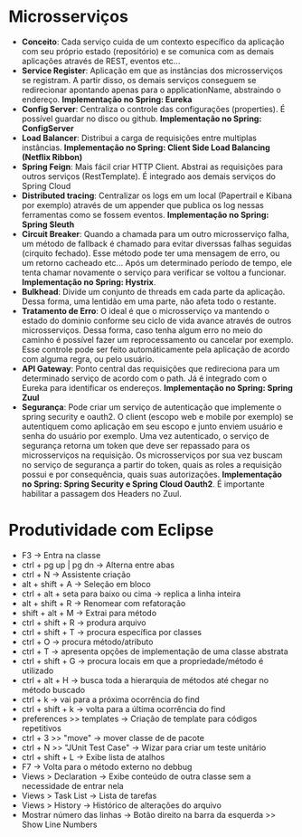 # Microsserviços

- **Conceito**: Cada serviço cuida de um contexto específico da aplicação com seu próprio estado (repositório) e se comunica com as demais aplicações através de REST, eventos etc...
- **Service Register**: Aplicação em que as instâncias dos microsserviços se registram. A partir disso, os demais serviços conseguem se redirecionar apontando apenas para o applicationName, abstraindo o endereço. **Implementação no Spring: Eureka**
- **Config Server**: Centraliza o controle das configurações (properties). É possível guardar no disco ou github. **Implementação no Spring: ConfigServer**
- **Load Balancer**: Distribui a carga de requisições entre multiplas instâncias. **Implementação no Spring: Client Side Load Balancing (Netflix Ribbon)**
- **Spring Feign**: Mais fácil criar HTTP Client. Abstrai as requisições para outros serviços (RestTemplate). É integrado aos demais serviços do Spring Cloud
- **Distributed tracing**: Centralizar os logs em um local (Papertrail e Kibana por exemplo) através de um appender que publica os log nessas ferramentas como se fossem eventos. **Implementação no Spring: Spring Sleuth**
- **Circuit Breaker**: Quando a chamada para um outro microsserviço falha, um método de fallback é chamado para evitar diverssas falhas seguidas (cirquito fechado). Esse método pode ter uma mensagem de erro, ou um retorno cacheado etc... Após um determinado período de tempo, ele tenta chamar novamente o serviço para verificar se voltou a funcionar. **Implementação no Spring: Hystrix**.
- **Bulkhead**: Divide um conjunto de threads em cada parte da aplicação. Dessa forma, uma lentidão em uma parte, não afeta todo o restante.
- **Tratamento de Erro**: O ideal é que o microsserviço va mantendo o estado do dominio conforme seu ciclo de vida avance através de outros microsserviços. Dessa forma, caso tenha algum erro no meio do caminho é possível fazer um reprocessamento ou cancelar por exemplo. Esse controle pode ser feito automáticamente pela aplicação de acordo com alguma regra, ou pelo usuário.
- **API Gateway**: Ponto central das requisições que redireciona para um determinado serviço de acordo com o path. Já é integrado com o Eureka para identificar os endereços. **Implementação no Spring: Spring Zuul**
- **Segurança**: Pode criar um serviço de autenticação que implemente o spring security e oauth2. O client (escopo web e mobile por exemplo) se autentiquem como aplicação em seu escopo e junto enviem usuário e senha do usuário por exemplo. Uma vez autenticado, o serviço de segurança retorna um token que deve ser repassado para os microsserviços na requisição. Os microsserviços por sua vez buscam no serviço de segurança a partir do token, quais as roles a requisição possui e por consequência, quais suas autorizações. **Implementação no Spring: Spring Security e Spring Cloud Oauth2**. É importante habilitar a passagem dos Headers no Zuul.

# Produtividade com Eclipse

- F3 -> Entra na classe
- ctrl + pg up | pg dn -> Alterna entre abas
- ctrl + N -> Assistente criação
- alt + shift + A -> Seleção em bloco
- ctrl + alt + seta para baixo ou cima -> replica a linha inteira
- alt + shift + R -> Renomear com refatoração
- shift + alt + M -> Extrai para método
- ctrl + shift + R -> produra arquivo
- ctrl + shift + T -> procura específica por classes
- ctrl + O -> procura método/atributo
- ctrl + T -> apresenta opções de implementação de uma classe abstrata
- ctrl + shift + G -> procura locais em que a propriedade/método é utilizado
- ctrl + alt + H -> busca toda a hierarquia de métodos até chegar no método buscado
- ctrl + k -> vai para a próxima ocorrência do find
- ctrl + shift + k -> volta para a última ocorrência do find
- preferences >> templates -> Criação de template para códigos repetitivos
- ctrl + 3 >> "move" -> mover classe de de pacote
- ctrl + N >> "JUnit Test Case" -> Wizar para criar um teste unitário
- ctrl + shift + L -> Exibe lista de atalhos
- F7 -> Volta para o método externo no debbug
- Views > Declaration -> Exibe conteúdo de outra classe sem a necessidade de entrar nela
- Views > Task List -> Lista de tarefas
- Views > History -> Histórico de alterações do arquivo
- Mostrar número das linhas -> Botão direito na barra da esquerda >> Show Line Numbers
